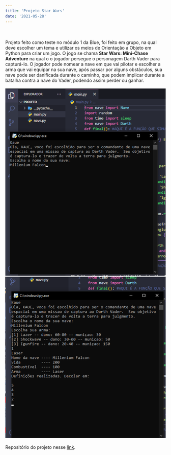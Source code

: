 ```yaml
---
title: 'Projeto Star Wars'
date: '2021-05-28'
---
```

<br></br>
Projeto feito como teste no módulo 1 da Blue, foi feito em grupo, na qual deve escolher um tema e utilizar os meios de Orientação a Objeto em Python para criar um jogo. O jogo se chama **Star Wars: Mini-Chase Adventure** na qual o o jogador persegue o personagem Darth Vader para capturá-lo. O jogador pode nomear a nave em que vai pilotar e escolher a arma que vai equipar na sua nave, após passar por alguns obstáculos, sua nave pode ser danificada durante o caminho, que podem implicar durante a batalha contra a nave do Vader, podendo assim perder ou ganhar. 
<br><br>
![Imagem1](https://raw.githubusercontent.com/Kaue-LS/Projeto-Blue-IF/main/img/Image1.png "Imagem1")
![Imagem2](https://raw.githubusercontent.com/Kaue-LS/Projeto-Blue-IF/main/img/Image2.png "Imagem2")
<br><br>
Repositório do projeto nesse [link](https://github.com/Kaue-LS/Projeto-Blue-IF.git).
